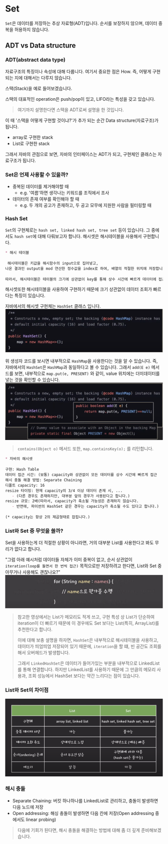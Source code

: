 # Set
`Set`은 데이터를 저장하는 추상 자료형(ADT)입니다. 순서를 보장하지 않으며, 데이터 중복을 허용하지 않습니다.

## ADT vs Data structure
### ADT(abstract data type)
자료구조의 특징이나 속성에 대해 다룹니다. 여기서 중요한 점은 How. 즉, 어떻게 구현되는 지에 대해서는 다루지 않습니다.

스택(Stack)을 예로 들어보겠습니다.

스택의 대표적인 operation은 push/pop이 있고, LIFO라는 특성을 갖고 있습니다.
> 여기까지 설명한다면 스택을 ADT로써 설명을 한 것입니다.

이 때 '스택을 어떻게 구현할 것이냐?'가 추가 되는 순간 Data structure(자료구조)가 됩니다.
- array로 구현한 stack
- List로 구현한 stack

그래서 자바의 관점으로 보면, 자바의 인터페이스는 ADT가 되고, 구현체인 클래스는 자료구조가 됩니다.

### Set은 언제 사용할 수 있을까?
- 중복된 데이터를 제거해야할 때
  - e.g. '여름'하면 생각나는 키워드를 조직에서 조사
- 데이터의 존재 여부를 확인해야 할 때
  - e.g. 두 개의 공고가 존재하고, 두 공고 모무에 지원한 사람을 필터링할 때

### Hash Set
`Set`의 구현체로는 `hash set, linked hash set, tree set` 등이 있습니다. 그 중에서도 `hash set`에 대해 다뤄보고자 합니다.
해시셋은 해시테이블을 사용해서 구현합니다.
```markdown
* 해시 테이블

 해시테이블은 키값을 해시함수의 input으로 집어넣고, 
나온 결과인 output을 mod 연산한 정수값을 index로 하여, 배열의 적절한 위치에 저장합니다.

따라서, 해시테이블은 테이블의 크기에 상관없이 key를 통해 상수 시간에 빠르게 데이터에 접근이 가능합니다.
```
해시셋또한 해시테이블을 사용하여 구현하기 때문에 크기 상관없이 데이터 조회가 빠르다는 특징이 있습니다.

자바에서의 해시셋 구현체는 `HashSet` 클래스 입니다.
![hashset_hashmap.png](images%2Fhashset_hashmap.png)

위 생성자 코드를 보시면 내부적으로 `HashMap`을 사용한다는 것을 알 수 있습니다. 즉, 자바에서의 `HashSet`은 `HashMap`과 동일하다고 볼 수 있습니다.
그래서 `add(E e)` 메서드를 보면, 내부적으로 `map.put(e, PRESENT)` 와 같이, value 위치에는 더미데이터를 넣는 것을 확인할 수 있습니다.
![hashset_operation.png](images%2Fhashset_operation.png)
> `contains(Object o)` 메서드 또한, `map.containsKey(o);` 를 리턴합니다.

```markdown
* 자바의 해시셋

구현: Hash Table
데이터 접근 시간: (보통) capacity와 상관없이 모든 데이터를 상수 시간에 빠르게 접근
해시 충돌 해결 방법: Separate Chaining
디폴트 capacity: 16
resize 타이밍: 현재 capacity의 3/4 이상 데이터 존재 시, ...
   - (다른 경우도 존재하지만, 대부분 앞의 경우가 사용된다고 합니다.)
resize 규모: 2배(따라서, capacity가 축소될 가능성은 존재하지 않습니다. 
   - 반면에, 파이썬의 HashSet 같은 경우는 capacity가 축소될 수도 있다고 합니다.)

(* capacity는 항상 2의 제곱형태로 잡힙니다.)
```

### List와 Set 중 무엇을 쓸까?
Set을 사용하는게 더 적절한 상황이 아니라면, 거의 대부분 List를 사용한다고 봐도 무리가 없다고 합니다.

"그럼 아래 예시처럼 데이터들 자체가 이미 중복이 없고, 순서 상관없이 `iteration(loop를 돌면서 한 번씩 접근)` 목적으로만 저장하려고 한다면, List와 Set 중 아무거나 사용해도 괜찮나요?"
![set_loop.png](images%2Fset_loop.png)
> 참고한 영상에서는 List가 메모리도 적게 쓰고, 구현 특성 상 List가 단순하여 iteration이 더 빠르기 때문에 이 경우에도 Set 보다는 List(특히, ArrayList)를 추천한다고 합니다.
> 
> 이에 대해 보충 설명을 하자면, `HashSet`은 내부적으로 해시테이블을 사용하고, 데이터가 띄엄띄엄 저장되어 있기 때문에, `iteration`을 할 떄, 빈 공간도 조회를 해서 오버헤드가 발생합니다.
> 
> 그래서 `LinkedHashSet`은 데이터가 들어가있는 부분을 내부적으로 LinkedList를 통해 연결합니다. 하지만 LinkedList를 사용하기 때문에 그 만큼의 메모리 사용과, 조회 성능에서 HashSet 보다는 약간 느리다는 점이 있습니다.

### List와 Set의 차이점
![list_vs_set.png](images%2Flist_vs_set.png)

### 해시 충돌
- Separate Chaining: 버킷 하나하나를 LinkedList로 관리하고, 충돌이 발생하면 다음 노드에 저장
- Open addressing: 해싱 충돌이 발생하면 다음 칸에 저장(Open addressing 중에서도 linear probing)

> 다음에 기회가 된다면, 해시 충돌을 해결하는 방법에 대해 좀 더 깊게 준비해보겠습니다.

